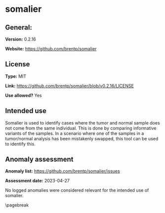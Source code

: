 # somalier
## General:
**Version:** 0.2.16

**Website:** https://github.com/brentp/somalier

## License
**Type:** MIT

**Link:** https://github.com/brentp/somalier/blob/v0.2.16/LICENSE

**Use allowed?** Yes

## Intended use
Somalier is used to identify cases where the tumor and normal sample does not come from the same individual. 
This is done by comparing informative variants of the samples.
In a scenario where one of the samples in a tumor/normal analysis has been mistakenly swapped, this
tool can be used to identify this.

## Anomaly assessment
**Anomaly list:** https://github.com/brentp/somalier/issues

**Assessment date:** 2023-04-27

No logged anomalies were considered relevant for the intended use of somalier.

\pagebreak